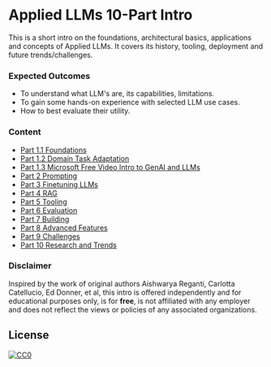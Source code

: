 # Applied LLMs 10-Part Intro

This is a short intro on the foundations, architectural basics, applications and concepts of Applied LLMs. It covers its history, tooling, deployment and future trends/challenges.

### Expected Outcomes

- To understand what LLM's are, its capabilities, limitations.
- To gain some hands-on experience with selected LLM use cases.
- How to best evaluate their utility.


### Content

- [Part 1.1 Foundations](https://github.com/ginobaltazar7/66daysofdata/blob/master/GenAI/free_courses/Applied_LLMs_Intro/part01_1_foundations.md)
- [Part 1.2 Domain Task Adaptation](https://github.com/ginobaltazar7/66daysofdata/blob/master/GenAI/free_courses/Applied_LLMs_Intro/part01_2_domain_task_adaptation.md)
- [Part 1.3 Microsoft Free Video Intro to GenAI and LLMs](https://learn.microsoft.com/en-us/shows/generative-ai-for-beginners/introduction-to-generative-ai-and-llms-generative-ai-for-beginners)
- [Part 2 Prompting](https://github.com/ginobaltazar7/66daysofdata/blob/master/GenAI/free_courses/Applied_LLMs_Intro/part2_prompting.md)
- [Part 3 Finetuning LLMs](https://github.com/ginobaltazar7/66daysofdata/blob/master/GenAI/free_courses/Applied_LLMs_Intro/part3_finetuning_llms.md)
- [Part 4 RAG](https://github.com/ginobaltazar7/66daysofdata/blob/master/GenAI/free_courses/Applied_LLMs_Intro/part4_RAG.md)
- [Part 5 Tooling](https://github.com/ginobaltazar7/66daysofdata/blob/master/GenAI/free_courses/Applied_LLMs_Intro/part5_tools_for_LLM_apps.md)
- [Part 6 Evaluation](https://github.com/ginobaltazar7/66daysofdata/blob/master/GenAI/free_courses/Applied_LLMs_Intro/part6_llm_evaluation.md)
- [Part 7 Building](https://github.com/ginobaltazar7/66daysofdata/blob/master/GenAI/free_courses/Applied_LLMs_Intro/part7_build_llm_app.md)
- [Part 8 Advanced Features](https://github.com/ginobaltazar7/66daysofdata/blob/master/GenAI/free_courses/Applied_LLMs_Intro/part8_advanced_features.md)
- [Part 9 Challenges](https://github.com/ginobaltazar7/66daysofdata/blob/master/GenAI/free_courses/Applied_LLMs_Intro/part9_challenges_with_llms.md)
- [Part 10 Research and Trends](https://github.com/ginobaltazar7/66daysofdata/blob/master/GenAI/free_courses/Applied_LLMs_Intro/part10_research_trends.md)


### Disclaimer

Inspired by the work of original authors Aishwarya Reganti, Carlotta Catellucio, Ed Donner, et al, this intro is offered independently and for educational purposes only, is for **free**, is not affiliated with any employer and does not reflect the views or policies of any associated organizations.

## License

[![CC0](https://i.creativecommons.org/p/zero/1.0/88x31.png)](https://creativecommons.org/publicdomain/zero/1.0/)
